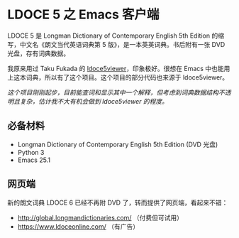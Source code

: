 # LDOCE 5 之 Emacs 客户端

LDOCE 5 是 Longman Dictionary of Contemporary English 5th Edition 的缩写，中文名《朗文当代英语词典第 5 版》，是一本英英词典。书后附有一张 DVD 光盘，存有词典数据。

我原来用过 Taku Fukada 的 [ldoce5viewer](https://github.com/ciscorn/ldoce5viewer)，印象极好。很想在 Emacs 中也能用上这本词典，所以有了这个项目。这个项目的部分代码也来源于 ldoce5viewer。

_这个项目刚刚起步，目前能查词和显示其中一个解释，但考虑到词典数据结构不透明且复杂，估计我不大有机会做到 ldoce5viewer 的程度。_

## 必备材料

- Longman Dictionary of Contemporary English 5th Edition (DVD 光盘)
- Python 3
- Emacs 25.1

## 网页端

新的朗文词典 LDOCE 6 已经不再附 DVD 了，转而提供了网页端，看起来不错：

- http://global.longmandictionaries.com/ （付费但可试用）
- https://www.ldoceonline.com/ （有广告）
